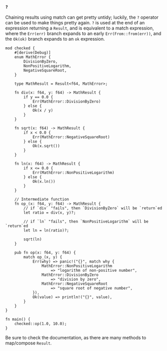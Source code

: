 ### `?`

Chaining results using match can get pretty untidy; luckily, the `?`
operator can be used to make things pretty again. `?` is used at the end
of an expression returning a `Result`, and is equivalent to a match
expression, where the `Err(err)` branch expands to an early
`Err(From::from(err))`, and the `Ok(ok)` branch expands to an `ok`
expression.

    mod checked {
        #[derive(Debug)]
        enum MathError {
            DivisionByZero,
            NonPositiveLogarithm,
            NegativeSquareRoot,
        }

        type MathResult = Result<f64, MathError>;

        fn div(x: f64, y: f64) -> MathResult {
            if y == 0.0 {
                Err(MathError::DivisionByZero)
            } else {
                Ok(x / y)
            }
        }

        fn sqrt(x: f64) -> MathResult {
            if x < 0.0 {
                Err(MathError::NegativeSquareRoot)
            } else {
                Ok(x.sqrt())
            }
        }

        fn ln(x: f64) -> MathResult {
            if x <= 0.0 {
                Err(MathError::NonPositiveLogarithm)
            } else {
                Ok(x.ln())
            }
        }

        // Intermediate function
        fn op_(x: f64, y: f64) -> MathResult {
            // if `div` "fails", then `DivisionByZero` will be `return`ed
            let ratio = div(x, y)?;

            // if `ln` "fails", then `NonPositiveLogarithm` will be `return`ed
            let ln = ln(ratio)?;

            sqrt(ln)
        }

        pub fn op(x: f64, y: f64) {
            match op_(x, y) {
                Err(why) => panic!("{}", match why {
                    MathError::NonPositiveLogarithm
                        => "logarithm of non-positive number",
                    MathError::DivisionByZero
                        => "division by zero",
                    MathError::NegativeSquareRoot
                        => "square root of negative number",
                }),
                Ok(value) => println!("{}", value),
            }
        }
    }

    fn main() {
        checked::op(1.0, 10.0);
    }

Be sure to check the
documentation, as
there are many methods to map/compose `Result`.


